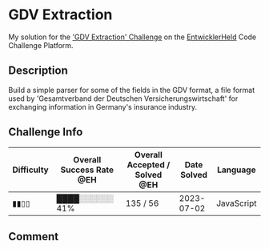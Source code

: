 # GDV Extraction

My solution for the ['GDV Extraction' Challenge](https://platform.entwicklerheld.de/challenge/gdv-extraction?technology=JavaScript) on the [EntwicklerHeld](https://platform.entwicklerheld.de/) Code Challenge Platform.

## Description
Build a simple parser for some of the fields in the GDV format, a file format used by 'Gesamtverband der Deutschen Versicherungswirtschaft' for exchanging information in Germany's insurance industry.

## Challenge Info
Difficulty | Overall Success Rate @EH | Overall Accepted / Solved @EH | Date Solved | Language
---|---|---|---|---|
▮▮▯▯ | ████░░░░░░ 41% | 135 / 56 | 2023-07-02 | JavaScript

## Comment
